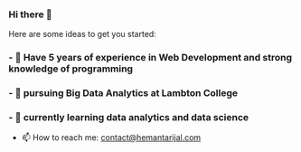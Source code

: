 ### Hi there 👋

Here are some ideas to get you started:

### - 🔭 Have 5 years of experience in Web Development and strong knowledge of programming
### - 🌱 pursuing Big Data Analytics at Lambton College 
### - 🌱 currently learning  data analytics and data science
- 📫 How to reach me: contact@hemantarijal.com


